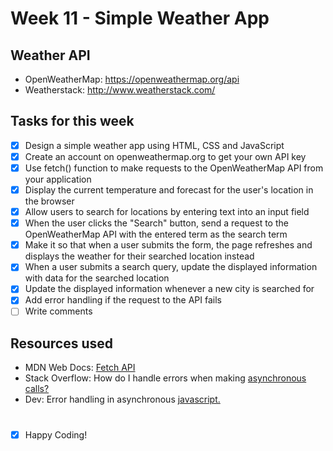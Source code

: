 # Week 11 - Simple Weather App

## Weather API
- OpenWeatherMap: https://openweathermap.org/api
- Weatherstack: http://www.weatherstack.com/

## Tasks for this week
- [x] Design a simple weather app using HTML, CSS and JavaScript
- [x] Create an account on openweathermap.org to get your own API key
- [x] Use fetch() function to make requests to the OpenWeatherMap API from your application
- [x] Display the current temperature and forecast for the user's location in the browser
- [x] Allow users to search for locations by entering text into an input field
- [x] When the user clicks the "Search" button, send a request to the OpenWeatherMap API with the entered term as the search term
- [x] Make it so that when a user submits the form, the page refreshes and displays the weather for their searched location instead
- [x] When a user submits a search query, update the displayed information with data for the searched location
- [x] Update the displayed information whenever a new city is searched for
- [x] Add error handling if the request to the API fails
- [ ] Write comments

## Resources used
- MDN Web Docs: [Fetch API](https://developer.mozilla.org/en-US/docs/Web/API/Fetch_API)
- Stack Overflow: How do I handle errors when making [asynchronous calls?](https://stackoverflow.com/questions/68895938/error-handling-in-async-await-api-calling) 
- Dev: Error handling in asynchronous [javascript.](https://dev.to/m__mdy__m/the-best-way-to-handle-errors-in-asynchronous-javascript-16bb)

#
- [x] Happy Coding! 

